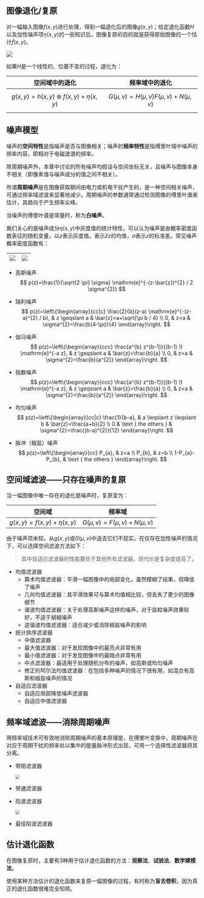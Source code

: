 ## 图像退化/复原

对一幅输入图像$f(x,y)$进行处理，得到一幅退化后的图像$g(x,y)$；给定退化函数$H$以及加性噪声项$\eta(x,y)$的一些知识后，图像复原的目的就是获得原始图像的一个估计$\tilde{f}(x,y)$。

![](../../resources/images/notebook/杂技/CV/46.png)

如果$H$是一个线性的、位置不变的过程，退化为：

|                   空间域中的退化                   |               频率域中的退化                |
| :------------------------------------------------: | :-----------------------------------------: |
| $$g(x, y)=h(x, y) \circledast f(x, y)+\eta(x, y)$$ | $$G(\mu, v)=H(\mu, v) F(\mu, v)+N(\mu, v)$$ |

## 噪声模型

噪声的**空间特性**是指噪声是否与图像相关；噪声的**频率特性**是指傅里叶域中噪声的频率内容，即相对于电磁波谱的频率。

除周期噪声外，本章中讨论的所有噪声均假设与空间坐标无关，且噪声与图像本身不相关（即像素值与噪声成分的值之间不相关）。

所谓**周期噪声**是在图像获取期间由电力或机电干扰产生的，是一种空间相关噪声，可通过频率域滤波来显著地减少。周期噪声的参数通常通过检测图像的傅里叶谱来估计，其趋向于产生频率尖峰。

当噪声的傅里叶谱是常量时，称为**白噪声**。

我们关心的是噪声成分$\eta (x,y)$中灰度值的统计特性，可以认为噪声是由概率密度函数表征的随机变量，以$z$表示灰度值，表示$\bar{z}$z的均值，$σ$表示$z$的标准差。常见噪声概率密度函数有：

| ![](../../resources/images/notebook/杂技/CV/47.png) | ![](../../resources/images/notebook/杂技/CV/48.png) |
| --------------------------------------------------- | --------------------------------------------------- |

- 高斯噪声
    $$
    p(z)=\frac{1}{\sqrt{2 \pi} \sigma} \mathrm{e}^{-(z-\bar{z})^{2} / 2 \sigma^{2}}
    $$

- 瑞利噪声
    $$
    p(z)=\left\{\begin{array}{cc|c}
    \frac{2}{b}(z-a) \mathrm{e}^{-(z-a)^{2} / b}, & z \geqslant a & \bar{z}=a+\sqrt{\pi b / 4} \\
    0, & z<a & \sigma^{2}=\frac{b(4-\pi)}{4}
    \end{array}\right.
    $$

- 伽马噪声
    $$
    p(z)=\left\{\begin{array}{ccc}
    \frac{a^{b} z^{b-1}}{(b-1) !} \mathrm{e}^{-a z}, & z \geqslant a & \bar{z}=\frac{b}{a} \\
    0, & z<a & \sigma^{2}=\frac{b}{a^{2}}
    \end{array}\right.
    $$

- 指数噪声
    $$
    p(z)=\left\{\begin{array}{ccc}
    \frac{a^{b} z^{b-1}}{(b-1) !} \mathrm{e}^{-a z}, & z \geqslant a & \bar{z}=\frac{b}{a} \\
    0, & z<a & \sigma^{2}=\frac{b}{a^{2}}
    \end{array}\right.
    $$

- 均匀噪声
    $$
    p(z)=\left\{\begin{array}{cc|c}
    \frac{1}{b-a}, & a \leqslant z \leqslant b & \bar{z}=\frac{a+b}{2} \\
    0 & \text { the others } & \sigma^{2}=\frac{(b-a)^{2}}{12}
    \end{array}\right.
    $$

- 脉冲（椒盐）噪声
    $$
    p(z)=\left\{\begin{array}{cc}
    P_{a}, & z=a \\
    P_{b}, & z=b \\
    1-P_{a}-P_{b}, & \text { the others }
    \end{array}\right.
    $$

## 空间域滤波——只存在噪声的复原

当一幅图像中唯一存在的退化是噪声时，复原变为：

|          空间域           |            频率域            |
| :-----------------------: | :--------------------------: |
| $g(x,y)=f(x,y)+\eta(x,y)$ | $G(\mu,v)=F(\mu,v)+N(\mu,v)$ |

由于噪声项未知，从$g(x,y)$或$G(\mu,v)$中送去它们不现实。在仅存在加性噪声的情况下，可以选择空间滤波方法如下：

> 其中自适应滤波器的性能要优于其他所有滤波器，但代价是复杂度提高了。

- 均值滤波器
    - 算术均值滤波器：平滑一幅图像中的局部变化，虽然模糊了结果，但降低了噪声
    - 几何均值滤波器：其平滑效果可与算术均值相比较，但丢失了更少的图像细节
    - 谐波均值滤波器：关于处理高斯噪声这样的噪声，对于盐粒噪声效果较好，不适于胡椒噪声
    - 逆谐波均值滤波器：适合减少或消除椒盐噪声的影响
- 统计排序滤波器
    - 中值滤波器
    - 最大值滤波器：对于发现图像中的最亮点非常有用
    - 最小值滤波器：对于发现图像中的最暗点非常有用
    - 中点滤波器：最适用于处理随机分布的噪声，如高斯或均匀噪声
    - 修正的阿尔法均值滤波器：在包括多种噪声的情况下很有用，如混合有高斯和椒盐噪声的情况
- 自适应滤波器
    - 自适应局部降低噪声滤波器
    - 自适应中值滤波器

## 频率域滤波——消除周期噪声

用频率域技术可有效地消除周期噪声的基本原理是，在傅里叶变换中，周期噪声在对应于周期干扰的频率处以集中的能量脉冲形式出现，可用一个选择性滤波器将其分离。

- 带阻滤波器

    <img src="../../resources/images/notebook/杂技/CV/49.png" style="zoom:67%;" />

- 带通滤波器

- 陷波滤波器

    <img src="../../resources/images/notebook/杂技/CV/50.png" style="zoom:67%;" />

- 最佳陷波滤波器

## 估计退化函数

在图像复原时，主要有3种用于估计退化函数的方法：**观察法**、**试验法**、**数学建模法**。

使用某种方法估计的退化函数来复原一幅图像的过程，有时称为**盲去卷积**，因为真正的退化函数很难完全知晓。
